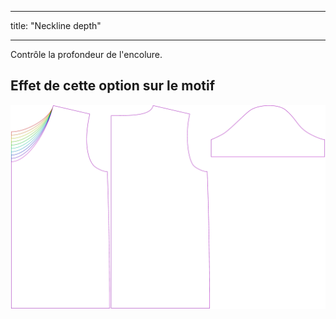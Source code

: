 - - -
title: "Neckline depth"
- - -

Contrôle la profondeur de l'encolure.

## Effet de cette option sur le motif

![Cette image montre l'effet de cette option en superposant plusieurs variantes qui ont une valeur différente pour cette option](teagan_necklinedepth_sample.svg "Effet de cette option sur le modèle")
